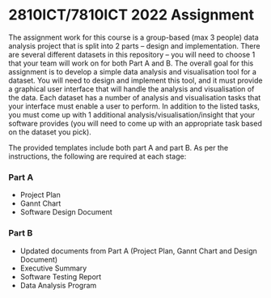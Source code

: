 # 2810ICT/7810ICT 2022 Assignment

The assignment work for this course is a group-based (max 3 people) data analysis project that is split into 2 parts – design and implementation. There are several different datasets in this repository – you will need to choose 1 that your team will work on for both Part A and B. The overall goal for this assignment is to develop a simple data analysis and visualisation tool for a dataset. You will need to design and implement this tool, and it must provide a graphical user interface that will handle the analysis and visualisation of the data. Each dataset has a number of analysis and visualisation tasks that your interface must enable a user to perform. In addition to the listed tasks, you must come up with 1 additional analysis/visualisation/insight that your software provides (you will need to come up with an appropriate task based on the dataset you pick).

The provided templates include both part A and part B. As per the instructions, the following are required at each stage:

### Part A

- Project Plan
- Gannt Chart
- Software Design Document

### Part B

- Updated documents from Part A (Project Plan, Gannt Chart and Design Document)
- Executive Summary
- Software Testing Report
- Data Analysis Program

